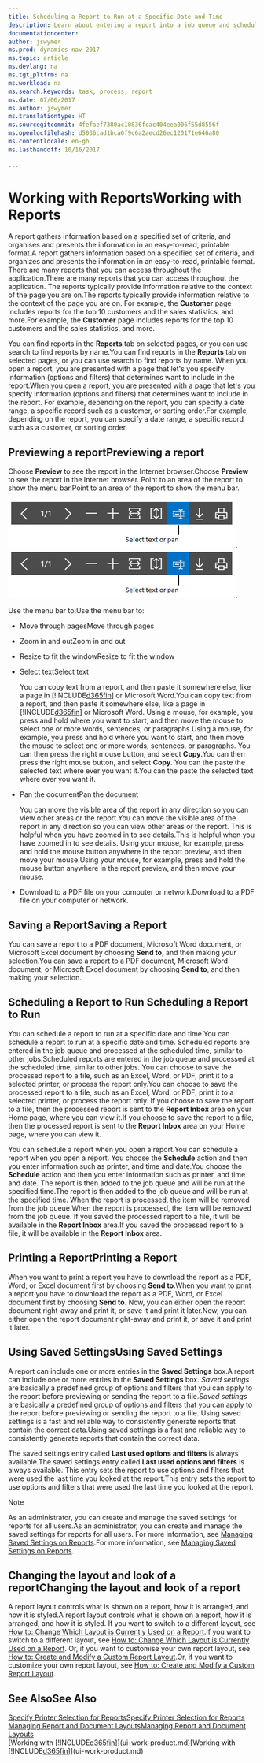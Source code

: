 ```yaml
---
title: Scheduling a Report to Run at a Specific Date and Time
description: Learn about entering a report into a job queue and scheduling it to be processed at a specific date and time.
documentationcenter: 
author: jswymer
ms.prod: dynamics-nav-2017
ms.topic: article
ms.devlang: na
ms.tgt_pltfrm: na
ms.workload: na
ms.search.keywords: task, process, report
ms.date: 07/06/2017
ms.author: jswymer
ms.translationtype: HT
ms.sourcegitcommit: 4fefaef7380ac10836fcac404eea006f55d8556f
ms.openlocfilehash: d5036cad1bca6f9c6a2aecd26ec120171e646a80
ms.contentlocale: en-gb
ms.lasthandoff: 10/16/2017

---
```

# <a name="working-with-reports"></a><span data-ttu-id="f458e-103">Working with Reports</span><span class="sxs-lookup"><span data-stu-id="f458e-103">Working with Reports</span></span>
<span data-ttu-id="f458e-104">A report gathers information based on a specified set of criteria, and organises and presents the information in an easy-to-read, printable format.</span><span class="sxs-lookup"><span data-stu-id="f458e-104">A report gathers information based on a specified set of criteria, and organizes and presents the information in an easy-to-read, printable format.</span></span> <span data-ttu-id="f458e-105">There are many reports that you can access throughout the application.</span><span class="sxs-lookup"><span data-stu-id="f458e-105">There are many reports that you can access throughout the application.</span></span> <span data-ttu-id="f458e-106">The reports typically provide information relative to the context of the page you are on.</span><span class="sxs-lookup"><span data-stu-id="f458e-106">The reports typically provide information relative to the context of the page you are on.</span></span> <span data-ttu-id="f458e-107">For example, the **Customer** page includes reports for the top 10 customers and the sales statistics, and more.</span><span class="sxs-lookup"><span data-stu-id="f458e-107">For example, the **Customer** page includes reports for the top 10 customers and the sales statistics, and more.</span></span>

<span data-ttu-id="f458e-108">You can find reports in the **Reports** tab on selected pages, or you can use search to find reports by name.</span><span class="sxs-lookup"><span data-stu-id="f458e-108">You can find reports in the **Reports** tab on selected pages, or you can use search to find reports by name.</span></span> <span data-ttu-id="f458e-109">When you open a report, you are presented with a page that let's you specify information (options and filters) that determines want to include in the report.</span><span class="sxs-lookup"><span data-stu-id="f458e-109">When you open a report, you are presented with a page that let's you specify information (options and filters) that determines want to include in the report.</span></span> <span data-ttu-id="f458e-110">For example, depending on the report, you can specify a date range, a specific record such as a customer, or sorting order.</span><span class="sxs-lookup"><span data-stu-id="f458e-110">For example, depending on the report, you can specify a date range, a specific record such as a customer, or sorting order.</span></span>

## <a name="previewing-a-report"></a><span data-ttu-id="f458e-111">Previewing a report</span><span class="sxs-lookup"><span data-stu-id="f458e-111">Previewing a report</span></span>
<span data-ttu-id="f458e-112">Choose **Preview** to see the report in the Internet browser.</span><span class="sxs-lookup"><span data-stu-id="f458e-112">Choose **Preview** to see the report in the Internet browser.</span></span> <span data-ttu-id="f458e-113">Point to an area of the report to show the menu bar.</span><span class="sxs-lookup"><span data-stu-id="f458e-113">Point to an area of the report to show the menu bar.</span></span>  

<span data-ttu-id="f458e-114">![Report preview toolbar](media/report_viewer.png "Report preview toolbar").</span><span class="sxs-lookup"><span data-stu-id="f458e-114">![Report preview toolbar](media/report_viewer.png "Report preview toolbar").</span></span>

<span data-ttu-id="f458e-115">Use the menu bar to:</span><span class="sxs-lookup"><span data-stu-id="f458e-115">Use the menu bar to:</span></span>

-   <span data-ttu-id="f458e-116">Move through pages</span><span class="sxs-lookup"><span data-stu-id="f458e-116">Move through pages</span></span>
-   <span data-ttu-id="f458e-117">Zoom in and out</span><span class="sxs-lookup"><span data-stu-id="f458e-117">Zoom in and out</span></span>
-   <span data-ttu-id="f458e-118">Resize to fit the window</span><span class="sxs-lookup"><span data-stu-id="f458e-118">Resize to fit the window</span></span>
-   <span data-ttu-id="f458e-119">Select text</span><span class="sxs-lookup"><span data-stu-id="f458e-119">Select text</span></span>

    <span data-ttu-id="f458e-120">You can copy text from a report, and then paste it somewhere else, like a page in [!INCLUDE[d365fin](includes/d365fin_md.md)] or Microsoft Word.</span><span class="sxs-lookup"><span data-stu-id="f458e-120">You can copy text from a report, and then paste it somewhere else, like a page in [!INCLUDE[d365fin](includes/d365fin_md.md)] or Microsoft Word.</span></span>  <span data-ttu-id="f458e-121">Using a mouse, for example, you press and hold where you want to start, and then move the mouse to select one or more words, sentences, or paragraphs.</span><span class="sxs-lookup"><span data-stu-id="f458e-121">Using a mouse, for example, you press and hold where you want to start, and then move the mouse to select one or more words, sentences, or paragraphs.</span></span> <span data-ttu-id="f458e-122">You can then press the right mouse button, and select **Copy**.</span><span class="sxs-lookup"><span data-stu-id="f458e-122">You can then press the right mouse button, and select **Copy**.</span></span> <span data-ttu-id="f458e-123">You can the paste the selected text where ever you want it.</span><span class="sxs-lookup"><span data-stu-id="f458e-123">You can the paste the selected text where ever you want it.</span></span>
-   <span data-ttu-id="f458e-124">Pan the document</span><span class="sxs-lookup"><span data-stu-id="f458e-124">Pan the document</span></span>

    <span data-ttu-id="f458e-125">You can move the visible area of the report in any direction so you can view other areas or the report.</span><span class="sxs-lookup"><span data-stu-id="f458e-125">You can move the visible area of the report in any direction so you can view other areas or the report.</span></span> <span data-ttu-id="f458e-126">This is helpful when you have zoomed in to see details.</span><span class="sxs-lookup"><span data-stu-id="f458e-126">This is helpful when you have zoomed in to see details.</span></span>  <span data-ttu-id="f458e-127">Using your mouse, for example, press and hold the mouse button anywhere in the report preview, and then move your mouse.</span><span class="sxs-lookup"><span data-stu-id="f458e-127">Using your mouse, for example, press and hold the mouse button anywhere in the report preview, and then move your mouse.</span></span>

-   <span data-ttu-id="f458e-128">Download to a PDF file on your computer or network.</span><span class="sxs-lookup"><span data-stu-id="f458e-128">Download to a PDF file on your computer or network.</span></span>


## <a name="saving-a-report"></a><span data-ttu-id="f458e-129">Saving a Report</span><span class="sxs-lookup"><span data-stu-id="f458e-129">Saving a Report</span></span>
<span data-ttu-id="f458e-130">You can save a report to a PDF document, Microsoft Word document, or Microsoft Excel document by choosing **Send to**, and then making your selection.</span><span class="sxs-lookup"><span data-stu-id="f458e-130">You can save a report to a PDF document, Microsoft Word document, or Microsoft Excel document by choosing **Send to**, and then making your selection.</span></span> 

## <span data-ttu-id="f458e-131"><a name="ScheduleReport"></a> Scheduling a Report to Run</span><span class="sxs-lookup"><span data-stu-id="f458e-131"><a name="ScheduleReport"></a> Scheduling a Report to Run</span></span>
<span data-ttu-id="f458e-132">You can schedule a report to run at a specific date and time.</span><span class="sxs-lookup"><span data-stu-id="f458e-132">You can schedule a report to run at a specific date and time.</span></span> <span data-ttu-id="f458e-133">Scheduled reports are entered in the job queue and processed at the scheduled time, similar to other jobs.</span><span class="sxs-lookup"><span data-stu-id="f458e-133">Scheduled reports are entered in the job queue and processed at the scheduled time, similar to other jobs.</span></span> <span data-ttu-id="f458e-134">You can choose to save the processed report to a file, such as an Excel, Word, or PDF, print it to a selected printer, or process the report only.</span><span class="sxs-lookup"><span data-stu-id="f458e-134">You can choose to save the processed report to a file, such as an Excel, Word, or PDF, print it to a selected printer, or process the report only.</span></span> <span data-ttu-id="f458e-135">If you choose to save the report to a file, then the processed report is sent to the **Report Inbox** area on your Home page, where you can view it.</span><span class="sxs-lookup"><span data-stu-id="f458e-135">If you choose to save the report to a file, then the processed report is sent to the **Report Inbox** area on your Home page, where you can view it.</span></span>

<span data-ttu-id="f458e-136">You can schedule a report when you open a report.</span><span class="sxs-lookup"><span data-stu-id="f458e-136">You can schedule a report when you open a report.</span></span> <span data-ttu-id="f458e-137">You choose the **Schedule** action and then you enter information such as printer, and time and date.</span><span class="sxs-lookup"><span data-stu-id="f458e-137">You choose the **Schedule** action and then you enter information such as printer, and time and date.</span></span> <span data-ttu-id="f458e-138">The report is then added to the job queue and will be run at the specified time.</span><span class="sxs-lookup"><span data-stu-id="f458e-138">The report is then added to the job queue and will be run at the specified time.</span></span> <span data-ttu-id="f458e-139">When the report is processed, the item will be removed from the job queue.</span><span class="sxs-lookup"><span data-stu-id="f458e-139">When the report is processed, the item will be removed from the job queue.</span></span> <span data-ttu-id="f458e-140">If you saved the processed report to a file, it will be available in the **Report Inbox** area.</span><span class="sxs-lookup"><span data-stu-id="f458e-140">If you saved the processed report to a file, it will be available in the **Report Inbox** area.</span></span>

## <span data-ttu-id="f458e-141"><a name="PrintReport"></a>Printing a Report</span><span class="sxs-lookup"><span data-stu-id="f458e-141"><a name="PrintReport"></a>Printing a Report</span></span>
<span data-ttu-id="f458e-142">When you want to print a report you have to download the report as a PDF, Word, or Excel document first by choosing **Send to**.</span><span class="sxs-lookup"><span data-stu-id="f458e-142">When you want to print a report you have to download the report as a PDF, Word, or Excel document first by choosing **Send to**.</span></span> <span data-ttu-id="f458e-143">Now, you can either open the report document right-away and print it, or save it and print it later.</span><span class="sxs-lookup"><span data-stu-id="f458e-143">Now, you can either open the report document right-away and print it, or save it and print it later.</span></span>

## <a name="using-saved-settings"></a><span data-ttu-id="f458e-144">Using Saved Settings</span><span class="sxs-lookup"><span data-stu-id="f458e-144">Using Saved Settings</span></span>
<span data-ttu-id="f458e-145">A report can include one or more entries in the **Saved Settings** box.</span><span class="sxs-lookup"><span data-stu-id="f458e-145">A report can include one or more entries in the **Saved Settings** box.</span></span> <span data-ttu-id="f458e-146">*Saved settings* are basically a predefined group of options and filters that you can apply to the report before previewing or sending the report to a file.</span><span class="sxs-lookup"><span data-stu-id="f458e-146">*Saved settings* are basically a predefined group of options and filters that you can apply to the report before previewing or sending the report to a file.</span></span> <span data-ttu-id="f458e-147">Using saved settings is a fast and reliable way to consistently generate reports that contain the correct data.</span><span class="sxs-lookup"><span data-stu-id="f458e-147">Using saved settings is a fast and reliable way to consistently generate reports that contain the correct data.</span></span>

<span data-ttu-id="f458e-148">The saved settings entry called **Last used options and filters** is always available.</span><span class="sxs-lookup"><span data-stu-id="f458e-148">The saved settings entry called **Last used options and filters** is always available.</span></span> <span data-ttu-id="f458e-149">This entry sets the report to use options and filters that were used the last time you looked at the report.</span><span class="sxs-lookup"><span data-stu-id="f458e-149">This entry sets the report to use options and filters that were used the last time you looked at the report.</span></span>

>[!NOTE]
><span data-ttu-id="f458e-150">As an administrator, you can create and manage the saved settings for reports for all users.</span><span class="sxs-lookup"><span data-stu-id="f458e-150">As an administrator, you can create and manage the saved settings for reports for all users.</span></span> <span data-ttu-id="f458e-151">For more information, see [Managing Saved Settings on Reports](reports-saving-reusing-settings.md).</span><span class="sxs-lookup"><span data-stu-id="f458e-151">For more information, see [Managing Saved Settings on Reports](reports-saving-reusing-settings.md).</span></span>

## <a name="changing-the-layout-and-look-of-a-report"></a><span data-ttu-id="f458e-152">Changing the layout and look of a report</span><span class="sxs-lookup"><span data-stu-id="f458e-152">Changing the layout and look of a report</span></span>
<span data-ttu-id="f458e-153">A report layout controls what is shown on a report, how it is arranged, and how it is styled.</span><span class="sxs-lookup"><span data-stu-id="f458e-153">A report layout controls what is shown on a report, how it is arranged, and how it is styled.</span></span> <span data-ttu-id="f458e-154">If you want to switch to a different layout, see [How to: Change Which Layout is Currently Used on a Report](ui-how-change-layout-currently-used-report.md).</span><span class="sxs-lookup"><span data-stu-id="f458e-154">If you want to switch to a different layout, see [How to: Change Which Layout is Currently Used on a Report](ui-how-change-layout-currently-used-report.md).</span></span> <span data-ttu-id="f458e-155">Or, if you want to customise your own report layout, see [How to: Create and Modify a Custom Report Layout](ui-how-create-custom-report-layout.md).</span><span class="sxs-lookup"><span data-stu-id="f458e-155">Or, if you want to customize your own report layout, see [How to: Create and Modify a Custom Report Layout](ui-how-create-custom-report-layout.md).</span></span>

## <a name="see-also"></a><span data-ttu-id="f458e-156">See Also</span><span class="sxs-lookup"><span data-stu-id="f458e-156">See Also</span></span>
[<span data-ttu-id="f458e-157">Specify Printer Selection for Reports</span><span class="sxs-lookup"><span data-stu-id="f458e-157">Specify Printer Selection for Reports</span></span>](ui-specify-printer-selection-reports.md)  
[<span data-ttu-id="f458e-158">Managing Report and Document Layouts</span><span class="sxs-lookup"><span data-stu-id="f458e-158">Managing Report and Document Layouts</span></span>](ui-manage-report-layouts.md)  
<span data-ttu-id="f458e-159">[Working with [!INCLUDE[d365fin](includes/d365fin_md.md)]](ui-work-product.md)</span><span class="sxs-lookup"><span data-stu-id="f458e-159">[Working with [!INCLUDE[d365fin](includes/d365fin_md.md)]](ui-work-product.md)</span></span>

